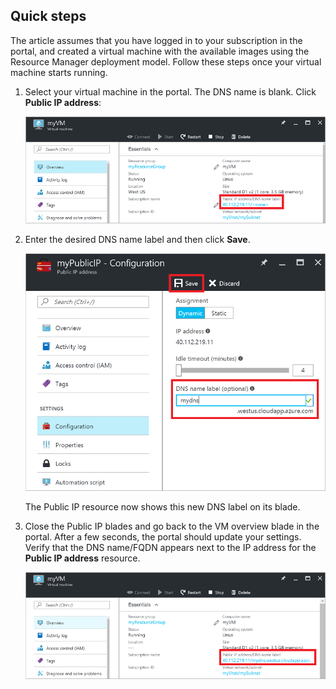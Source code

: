 ## Quick steps
The article assumes that you have logged in to your subscription in the portal, and created a virtual machine with the available images using the Resource Manager deployment model. Follow these steps once your virtual machine starts running.

1. Select your virtual machine in the portal. The DNS name is blank. Click **Public IP address**:

   ![Click Public IP resource in the portal](./media/virtual-machines-common-portal-create-fqdn/locatePublicIP.PNG)

2. Enter the desired DNS name label and then click **Save**.

   ![Enter a DNS name label for your public IP resource](./media/virtual-machines-common-portal-create-fqdn/dnsNameLabel.PNG)

   The Public IP resource now shows this new DNS label on its blade.

3. Close the Public IP blades and go back to the VM overview blade in the portal. After a few seconds, the portal should update your settings. Verify that the DNS name/FQDN appears next to the IP address for the **Public IP address** resource.

   ![Confirm your new DNS label is set](./media/virtual-machines-common-portal-create-fqdn/fqdnCreated.PNG)